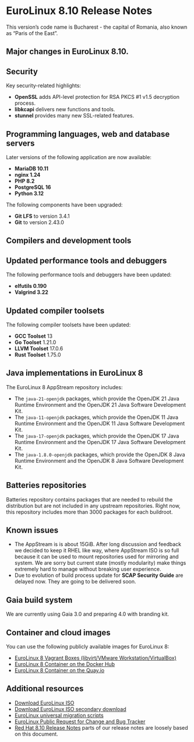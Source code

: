 # EuroLinux 8.10 Release Notes

This version’s code name is Bucharest - the capital of Romania, also known as “Paris of the East”.

## Major changes in EuroLinux 8.10.

## Security

Key security-related highlights:

- **OpenSSL** adds API-level protection for RSA PKCS #1 v1.5 decryption process.
- **libkcapi** delivers new functions and tools.
- **stunnel** provides many new SSL-related features.

## Programming languages, web and database servers

Later versions of the following application are now available:

- **MariaDB 10.11**
- **nginx 1.24**
- **PHP 8.2**
- **PostgreSQL 16**
- **Python 3.12**

The following components have been upgraded:

- **Git LFS** to version 3.4.1
- **Git** to version 2.43.0

## Compilers and development tools
## Updated performance tools and debuggers

The following performance tools and debuggers have been updated:

- **elfutils 0.190**
- **Valgrind 3.22**

## Updated compiler toolsets

The following compiler toolsets have been updated:

- **GCC Toolset** 13
- **Go Toolset** 1.21.0
- **LLVM Toolset** 17.0.6
- **Rust Toolset** 1.75.0

## Java implementations in EuroLinux 8

The EuroLinux 8 AppStream repository includes:

- The `java-21-openjdk` packages, which provide the OpenJDK 21 Java Runtime Environment and the OpenJDK 21 Java Software Development Kit.
- The `java-11-openjdk` packages, which provide the OpenJDK 11 Java Runtime 
Environment and the OpenJDK 11 Java Software Development Kit.
- The `java-17-openjdk` packages, which provide the OpenJDK 17 Java Runtime 
Environment and the OpenJDK 17 Java Software Development Kit.
- The `java-1.8.0-openjdk` packages, which provide the OpenJDK 8 Java Runtime Environment and the OpenJDK 8 Java Software Development Kit.

## Batteries repositories

Batteries repository contains packages that are needed to rebuild the
distribution but are not included in any upstream repositories. Right now,
this repository includes more than 3000 packages for each buildroot.

## Known issues

- The AppStream is is about 15GiB. After long discussion and feedback we
  decided to keep it RHEL like way, where AppStream ISO is so full because it
  can be used to mount repositories used for mirroring and system. We are
  sorry but current state (mostly modularity) make things extremely hard to
  manage without breaking user experience.
- Due to evolution of build process update for **SCAP Security Guide** are delayed now. They are going to be delivered soon.

## Gaia build system

We are currently using Gaia 3.0 and preparing 4.0 with branding kit.

## Container and cloud images

You can use the following publicly available images for EuroLinux 8:

- [EuroLinux 8 Vagrant Boxes (libvirt/VMware Workstation/VirtualBox)](https://app.vagrantup.com/eurolinux-vagrant/boxes/eurolinux-8)
- [EuroLinux 8 Container on the Docker Hub](https://hub.docker.com/r/eurolinux/eurolinux-8)
- [EuroLinux 8 Container on the Quay.io](https://quay.io/repository/eurolinux/eurolinux-8)

## Additional resources

- [Download EuroLinux ISO](https://fbi.cdn.euro-linux.com/isos/)
- [Download EuroLinux ISO secondary download](https://fbi2.cdn.euro-linux.com/isos/)
- [EuroLinux universal migration scripts](https://github.com/EuroLinux/eurolinux-migration-scripts)
- [EuroLinux Public Request for Change and Bug Tracker](https://github.com/EuroLinux/eurolinux-distro-bugs-and-rfc)
- [Red Hat 8.10 Release Notes](https://access.redhat.com/documentation/en-us/red_hat_enterprise_linux/8/html/8.10_release_notes/index) parts of our release notes are loosely based on this document.
